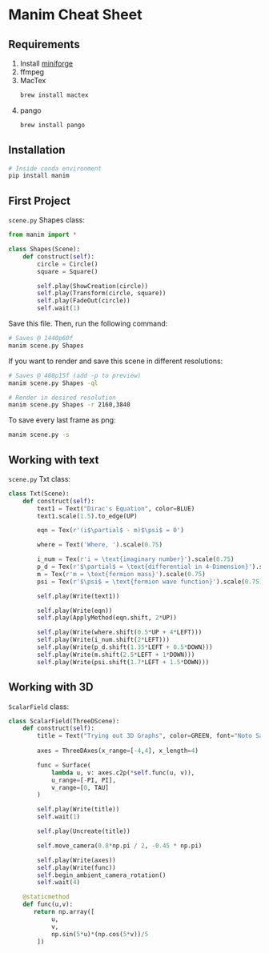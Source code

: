 # Manim Cheat Sheet

## Requirements
1. Install [miniforge](https://github.com/conda-forge/miniforge)
2. ffmpeg
3. MacTex
    ```sh
   brew install mactex
    ```
4. pango
    ```sh
   brew install pango
    ```

## Installation
```sh
# Inside conda environment
pip install manim
```

## First Project
`scene.py` Shapes class:
```python
from manim import *

class Shapes(Scene):
    def construct(self):
        circle = Circle()
        square = Square()

        self.play(ShowCreation(circle))
        self.play(Transform(circle, square))
        self.play(FadeOut(circle))
        self.wait(1)
```
Save this file. Then, run the following command:
```sh
# Saves @ 1440p60f
manim scene.py Shapes
```

If you want to render and save this scene in different resolutions:
```sh
# Saves @ 480p15f (add -p to preview)
manim scene.py Shapes -ql

# Render in desired resolution
manim scene.py Shapes -r 2160,3840
```
To save every last frame as png:
```sh
manim scene.py -s
```

## Working with text
`scene.py`  Txt class:
```python
class Txt(Scene):
    def construct(self):
        text1 = Text("Dirac's Equation", color=BLUE)
        text1.scale(1.5).to_edge(UP)

        eqn = Tex(r'(i$\partial$ - m)$\psi$ = 0')

        where = Text('Where, ').scale(0.75)

        i_num = Tex(r'i = \text{imaginary number}').scale(0.75)
        p_d = Tex(r'$\partial$ = \text{differential in 4-Dimension}').scale(0.75)
        m = Tex(r'm = \text{fermion mass}').scale(0.75)
        psi = Tex(r'$\psi$ = \text{fermion wave function}').scale(0.75)

        self.play(Write(text1))

        self.play(Write(eqn))
        self.play(ApplyMethod(eqn.shift, 2*UP))

        self.play(Write(where.shift(0.5*UP + 4*LEFT)))
        self.play(Write(i_num.shift(2*LEFT)))
        self.play(Write(p_d.shift(1.35*LEFT + 0.5*DOWN)))
        self.play(Write(m.shift(2.5*LEFT + 1*DOWN)))
        self.play(Write(psi.shift(1.7*LEFT + 1.5*DOWN)))
```

## Working with 3D
 `ScalarField` class:
```python
class ScalarField(ThreeDScene):
    def construct(self):
        title = Text("Trying out 3D Graphs", color=GREEN, font="Noto Sans")
        
        axes = ThreeDAxes(x_range=[-4,4], x_length=4)

        func = Surface(
            lambda u, v: axes.c2p(*self.func(u, v)),
            u_range=[-PI, PI],
            v_range=[0, TAU]
        ) 

        self.play(Write(title))
        self.wait(1)

        self.play(Uncreate(title))

        self.move_camera(0.8*np.pi / 2, -0.45 * np.pi)

        self.play(Write(axes))
        self.play(Write(func))
        self.begin_ambient_camera_rotation()
        self.wait(4)

    @staticmethod
    def func(u,v):
       return np.array([
            u,
            v,
            np.sin(5*u)*(np.cos(5*v))/5
        ])
```
